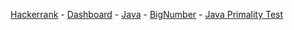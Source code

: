 <a href="https://www.hackerrank.com">Hackerrank</a> - 
<a href="https://www.hackerrank.com/dashboard">Dashboard</a> - 
<a href="https://www.hackerrank.com/domains/java">Java</a> - 
<a href="https://www.hackerrank.com/domains/java/bignumber">BigNumber</a> - 
<a href="https://www.hackerrank.com/challenges/java-primality-test">Java Primality Test</a>
